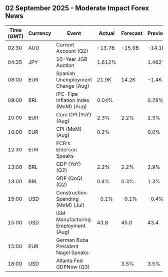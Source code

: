 ## 02 September 2025 - Moderate Impact Forex News

| Time (GMT) | Currency | Event | Actual | Forecast | Previous |
|------|----------|-------|--------|----------|----------|
| 02:30 | AUD | Current Account (Q2) | -13.7B | -15.9B | -14.1B |
| 04:35 | JPY | 10-Year JGB Auction | 1.612% |  | 1.462% |
| 08:00 | EUR | Spanish Unemployment Change (Aug) | 21.9K | 14.2K | -1.4K |
| 09:00 | BRL | IPC-Fipe Inflation Index (MoM) (Aug) | 0.04% |  | 0.28% |
| 10:00 | EUR | Core CPI (YoY) (Aug) | 2.3% | 2.2% | 2.3% |
| 10:00 | EUR | CPI (MoM) (Aug) | 0.2% |  | 0.0% |
| 12:30 | EUR | ECB's Elderson Speaks |  |  |  |
| 13:00 | BRL | GDP (YoY) (Q2) | 2.2% | 2.2% | 2.9% |
| 13:00 | BRL | GDP (QoQ) (Q2) | 0.4% | 0.3% | 1.3% |
| 15:00 | USD | Construction Spending (MoM) (Jul) | -0.1% | -0.1% | -0.4% |
| 15:00 | USD | ISM Manufacturing Employment (Aug) | 43.8 | 45.0 | 43.4 |
| 15:00 | EUR | German Buba President Nagel Speaks |  |  |  |
| 18:00 | USD | Atlanta Fed GDPNow (Q3) |  | 3.5% | 3.5% |
